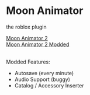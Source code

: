 # Moon Animator
the roblox plugin

<a href="https://www.roblox.com/library/4725618216">
  Moon Animator 2
</a><br>
<a href="https://www.roblox.com/library/13348928931">
  Moon Animator 2 Modded
</a><br><br>

Modded Features:
  - Autosave (every minute)
  - Audio Support (buggy)
  - Catalog / Accessory Inserter

